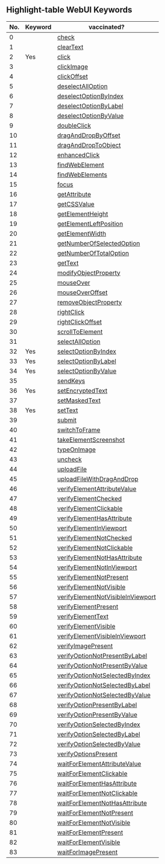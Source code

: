 ## Highlight-table WebUI Keywords

| No. | Keyword | vaccinated? |
|-----|---------|-------------|
| 0 | | [check](https://docs.katalon.com/katalon-studio/docs/webui-check.html) |
| 1 | | [clearText](https://docs.katalon.com/katalon-studio/docs/webui-clear-text.html) |
| 2 | Yes| [click](https://docs.katalon.com/katalon-studio/docs/webui-click.html) |
| 3 | | [clickImage](https://docs.katalon.com/katalon-studio/docs/webui-click-image.html) |
| 4 | | [clickOffset](https://docs.katalon.com/katalon-studio/docs/webui-click-offset.html) |
| 5 | | [deselectAllOption](https://docs.katalon.com/katalon-studio/docs/webui-deselect-all-option.html) |
| 6 | | [deselectOptionByIndex](https://docs.katalon.com/katalon-studio/docs/webui-deselect-option-by-index.html) |
| 7 | | [deselectOptionByLabel](https://docs.katalon.com/katalon-studio/docs/webui-deselect-option-by-label.html) |
| 8 | | [deselectOptionByValue](https://docs.katalon.com/katalon-studio/docs/webui-deselect-option-by-value.html) |
| 9 | | [doubleClick](https://docs.katalon.com/katalon-studio/docs/webui-double-click.html) |
| 10 | | [dragAndDropByOffset](https://docs.katalon.com/katalon-studio/docs/webui-drag-and-drop-by-offset.html) |
| 11 | | [dragAndDropToObject](https://docs.katalon.com/katalon-studio/docs/webui-drag-and-drop-to-object.html) |
| 12 | | [enhancedClick](https://docs.katalon.com/katalon-studio/docs/webui-enhanced-click.html) |
| 13 | | [findWebElement](https://docs.katalon.com/katalon-studio/docs/webui-find-web-element.html) |
| 14 | | [findWebElements](https://docs.katalon.com/katalon-studio/docs/webui-find-web-elements.html) |
| 15 | | [focus](https://docs.katalon.com/katalon-studio/docs/webui-focus.html) |
| 16 | | [getAttribute](https://docs.katalon.com/katalon-studio/docs/webui-get-attribute.html) |
| 17 | | [getCSSValue](https://docs.katalon.com/katalon-studio/docs/webui-get-c-s-s-value.html) |
| 18 | | [getElementHeight](https://docs.katalon.com/katalon-studio/docs/webui-get-element-height.html) |
| 19 | | [getElementLeftPosition](https://docs.katalon.com/katalon-studio/docs/webui-get-element-left-position.html) |
| 20 | | [getElementWidth](https://docs.katalon.com/katalon-studio/docs/webui-get-element-width.html) |
| 21 | | [getNumberOfSelectedOption](https://docs.katalon.com/katalon-studio/docs/webui-get-number-of-selected-option.html) |
| 22 | | [getNumberOfTotalOption](https://docs.katalon.com/katalon-studio/docs/webui-get-number-of-total-option.html) |
| 23 | | [getText](https://docs.katalon.com/katalon-studio/docs/webui-get-text.html) |
| 24 | | [modifyObjectProperty](https://docs.katalon.com/katalon-studio/docs/webui-modify-object-property.html) |
| 25 | | [mouseOver](https://docs.katalon.com/katalon-studio/docs/webui-mouse-over.html) |
| 26 | | [mouseOverOffset](https://docs.katalon.com/katalon-studio/docs/webui-mouse-over-offset.html) |
| 27 | | [removeObjectProperty](https://docs.katalon.com/katalon-studio/docs/webui-remove-object-property.html) |
| 28 | | [rightClick](https://docs.katalon.com/katalon-studio/docs/webui-right-click.html) |
| 29 | | [rightClickOffset](https://docs.katalon.com/katalon-studio/docs/webui-right-click-offset.html) |
| 30 | | [scrollToElement](https://docs.katalon.com/katalon-studio/docs/webui-scroll-to-element.html) |
| 31 | | [selectAllOption](https://docs.katalon.com/katalon-studio/docs/webui-select-all-option.html) |
| 32 | Yes| [selectOptionByIndex](https://docs.katalon.com/katalon-studio/docs/webui-select-option-by-index.html) |
| 33 | Yes| [selectOptionByLabel](https://docs.katalon.com/katalon-studio/docs/webui-select-option-by-label.html) |
| 34 | Yes| [selectOptionByValue](https://docs.katalon.com/katalon-studio/docs/webui-select-option-by-value.html) |
| 35 | | [sendKeys](https://docs.katalon.com/katalon-studio/docs/webui-send-keys.html) |
| 36 | Yes| [setEncryptedText](https://docs.katalon.com/katalon-studio/docs/webui-set-encrypted-text.html) |
| 37 | | [setMaskedText](https://docs.katalon.com/katalon-studio/docs/webui-set-masked-text.html) |
| 38 | Yes| [setText](https://docs.katalon.com/katalon-studio/docs/webui-set-text.html) |
| 39 | | [submit](https://docs.katalon.com/katalon-studio/docs/webui-submit.html) |
| 40 | | [switchToFrame](https://docs.katalon.com/katalon-studio/docs/webui-switch-to-frame.html) |
| 41 | | [takeElementScreenshot](https://docs.katalon.com/katalon-studio/docs/webui-take-element-screenshot.html) |
| 42 | | [typeOnImage](https://docs.katalon.com/katalon-studio/docs/webui-type-on-image.html) |
| 43 | | [uncheck](https://docs.katalon.com/katalon-studio/docs/webui-uncheck.html) |
| 44 | | [uploadFile](https://docs.katalon.com/katalon-studio/docs/webui-upload-file.html) |
| 45 | | [uploadFileWithDragAndDrop](https://docs.katalon.com/katalon-studio/docs/webui-upload-file-with-drag-and-drop.html) |
| 46 | | [verifyElementAttributeValue](https://docs.katalon.com/katalon-studio/docs/webui-verify-element-attribute-value.html) |
| 47 | | [verifyElementChecked](https://docs.katalon.com/katalon-studio/docs/webui-verify-element-checked.html) |
| 48 | | [verifyElementClickable](https://docs.katalon.com/katalon-studio/docs/webui-verify-element-clickable.html) |
| 49 | | [verifyElementHasAttribute](https://docs.katalon.com/katalon-studio/docs/webui-verify-element-has-attribute.html) |
| 50 | | [verifyElementInViewport](https://docs.katalon.com/katalon-studio/docs/webui-verify-element-in-viewport.html) |
| 51 | | [verifyElementNotChecked](https://docs.katalon.com/katalon-studio/docs/webui-verify-element-not-checked.html) |
| 52 | | [verifyElementNotClickable](https://docs.katalon.com/katalon-studio/docs/webui-verify-element-not-clickable.html) |
| 53 | | [verifyElementNotHasAttribute](https://docs.katalon.com/katalon-studio/docs/webui-verify-element-not-has-attribute.html) |
| 54 | | [verifyElementNotInViewport](https://docs.katalon.com/katalon-studio/docs/webui-verify-element-not-in-viewport.html) |
| 55 | | [verifyElementNotPresent](https://docs.katalon.com/katalon-studio/docs/webui-verify-element-not-present.html) |
| 56 | | [verifyElementNotVisible](https://docs.katalon.com/katalon-studio/docs/webui-verify-element-not-visible.html) |
| 57 | | [verifyElementNotVisibleInViewport](https://docs.katalon.com/katalon-studio/docs/webui-verify-element-not-visible-in-viewport.html) |
| 58 | | [verifyElementPresent](https://docs.katalon.com/katalon-studio/docs/webui-verify-element-present.html) |
| 59 | | [verifyElementText](https://docs.katalon.com/katalon-studio/docs/webui-verify-element-text.html) |
| 60 | | [verifyElementVisible](https://docs.katalon.com/katalon-studio/docs/webui-verify-element-visible.html) |
| 61 | | [verifyElementVisibleInViewport](https://docs.katalon.com/katalon-studio/docs/webui-verify-element-visible-in-viewport.html) |
| 62 | | [verifyImagePresent](https://docs.katalon.com/katalon-studio/docs/webui-verify-image-present.html) |
| 63 | | [verifyOptionNotPresentByLabel](https://docs.katalon.com/katalon-studio/docs/webui-verify-option-not-present-by-label.html) |
| 64 | | [verifyOptionNotPresentByValue](https://docs.katalon.com/katalon-studio/docs/webui-verify-option-not-present-by-value.html) |
| 65 | | [verifyOptionNotSelectedByIndex](https://docs.katalon.com/katalon-studio/docs/webui-verify-option-not-selected-by-index.html) |
| 66 | | [verifyOptionNotSelectedByLabel](https://docs.katalon.com/katalon-studio/docs/webui-verify-option-not-selected-by-label.html) |
| 67 | | [verifyOptionNotSelectedByValue](https://docs.katalon.com/katalon-studio/docs/webui-verify-option-not-selected-by-value.html) |
| 68 | | [verifyOptionPresentByLabel](https://docs.katalon.com/katalon-studio/docs/webui-verify-option-present-by-label.html) |
| 69 | | [verifyOptionPresentByValue](https://docs.katalon.com/katalon-studio/docs/webui-verify-option-present-by-value.html) |
| 70 | | [verifyOptionSelectedByIndex](https://docs.katalon.com/katalon-studio/docs/webui-verify-option-selected-by-index.html) |
| 71 | | [verifyOptionSelectedByLabel](https://docs.katalon.com/katalon-studio/docs/webui-verify-option-selected-by-label.html) |
| 72 | | [verifyOptionSelectedByValue](https://docs.katalon.com/katalon-studio/docs/webui-verify-option-selected-by-value.html) |
| 73 | | [verifyOptionsPresent](https://docs.katalon.com/katalon-studio/docs/webui-verify-options-present.html) |
| 74 | | [waitForElementAttributeValue](https://docs.katalon.com/katalon-studio/docs/webui-wait-for-element-attribute-value.html) |
| 75 | | [waitForElementClickable](https://docs.katalon.com/katalon-studio/docs/webui-wait-for-element-clickable.html) |
| 76 | | [waitForElementHasAttribute](https://docs.katalon.com/katalon-studio/docs/webui-wait-for-element-has-attribute.html) |
| 77 | | [waitForElementNotClickable](https://docs.katalon.com/katalon-studio/docs/webui-wait-for-element-not-clickable.html) |
| 78 | | [waitForElementNotHasAttribute](https://docs.katalon.com/katalon-studio/docs/webui-wait-for-element-not-has-attribute.html) |
| 79 | | [waitForElementNotPresent](https://docs.katalon.com/katalon-studio/docs/webui-wait-for-element-not-present.html) |
| 80 | | [waitForElementNotVisible](https://docs.katalon.com/katalon-studio/docs/webui-wait-for-element-not-visible.html) |
| 81 | | [waitForElementPresent](https://docs.katalon.com/katalon-studio/docs/webui-wait-for-element-present.html) |
| 82 | | [waitForElementVisible](https://docs.katalon.com/katalon-studio/docs/webui-wait-for-element-visible.html) |
| 83 | | [waitForImagePresent](https://docs.katalon.com/katalon-studio/docs/webui-wait-for-image-present.html) |
